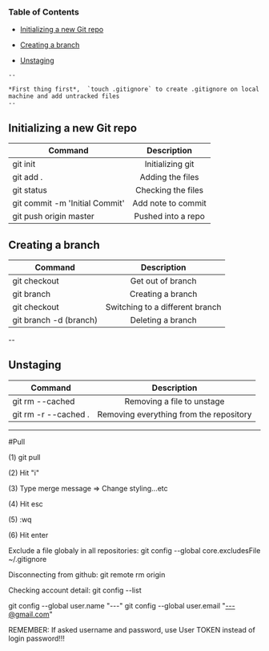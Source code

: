 
### Table of Contents

* [Initializing a new Git repo](#initializing-a-new-git-repo)

* [Creating a branch](#creating-a-branch)

* [Unstaging](#unstaging)

```
--

*First thing first*,  `touch .gitignore` to create .gitignore on local machine and add untracked files
--

```

Initializing a new Git repo
--

| Command       | Description           | 
| ------------- |:-------------:| 
| git init            | Initializing git | 
| git add .           | Adding the files    |  
| git status          | Checking the files     | 
| git commit -m 'Initial Commit' | Add note to commit     | 
| git push origin master   | Pushed into a repo     | 

Creating a branch
--

| Command       | Description           | 
| ------------- |:-------------:| 
| git checkout <branchName> | Get out of  branch |
| git branch <branchName>    | Creating a branch    | 
| git checkout <branchName> | Switching to a different branch  |
| git branch -d (branch) | Deleting a branch |

--

Unstaging 
--

| Command       | Description           | 
| ------------- |:-------------:| 
| git rm --cached <file>    | Removing a file to unstage    | 
| git rm -r --cached .  | Removing everything from the repository     | 



-----

#Pull

(1) git pull

(2) Hit "i"

(3) Type merge message => Change styling...etc

(4) Hit esc

(5) :wq

(6) Hit enter

Exclude a file globaly in all repositories:
git config --global core.excludesFile ~/.gitignore

Disconnecting from github:
git remote rm origin

Checking account detail:
git config --list

git config --global user.name "---"
git config --global user.email "---@gmail.com"

REMEMBER: If asked username and password, use User TOKEN instead of login password!!! 



